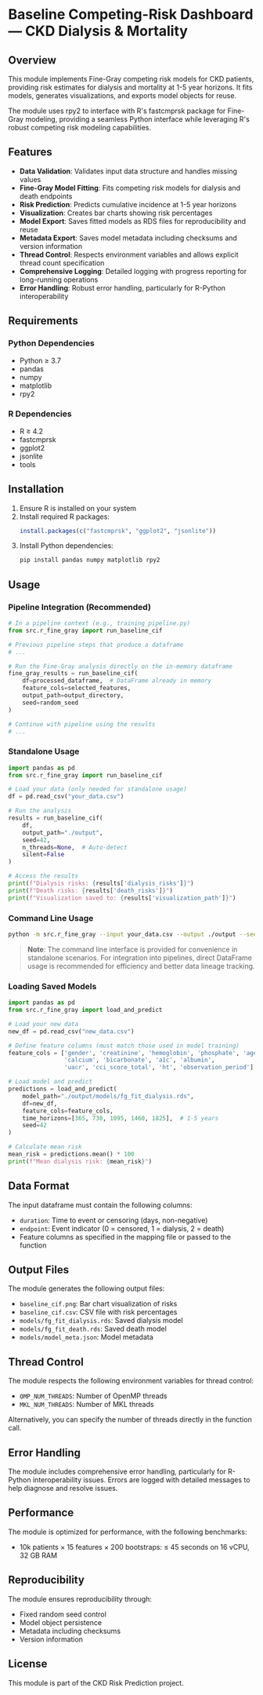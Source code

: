 # Baseline Competing-Risk Dashboard — CKD Dialysis & Mortality

## Overview

This module implements Fine-Gray competing risk models for CKD patients, providing risk estimates for dialysis and mortality at 1-5 year horizons. It fits models, generates visualizations, and exports model objects for reuse.

The module uses rpy2 to interface with R's fastcmprsk package for Fine-Gray modeling, providing a seamless Python interface while leveraging R's robust competing risk modeling capabilities.

## Features

- **Data Validation**: Validates input data structure and handles missing values
- **Fine-Gray Model Fitting**: Fits competing risk models for dialysis and death endpoints
- **Risk Prediction**: Predicts cumulative incidence at 1-5 year horizons
- **Visualization**: Creates bar charts showing risk percentages
- **Model Export**: Saves fitted models as RDS files for reproducibility and reuse
- **Metadata Export**: Saves model metadata including checksums and version information
- **Thread Control**: Respects environment variables and allows explicit thread count specification
- **Comprehensive Logging**: Detailed logging with progress reporting for long-running operations
- **Error Handling**: Robust error handling, particularly for R-Python interoperability

## Requirements

### Python Dependencies

- Python ≥ 3.7
- pandas
- numpy
- matplotlib
- rpy2

### R Dependencies

- R ≥ 4.2
- fastcmprsk
- ggplot2
- jsonlite
- tools

## Installation

1. Ensure R is installed on your system
2. Install required R packages:
   ```R
   install.packages(c("fastcmprsk", "ggplot2", "jsonlite"))
   ```
3. Install Python dependencies:
   ```bash
   pip install pandas numpy matplotlib rpy2
   ```

## Usage

### Pipeline Integration (Recommended)

```python
# In a pipeline context (e.g., training_pipeline.py)
from src.r_fine_gray import run_baseline_cif

# Previous pipeline steps that produce a dataframe
# ...

# Run the Fine-Gray analysis directly on the in-memory dataframe
fine_gray_results = run_baseline_cif(
    df=processed_dataframe,  # DataFrame already in memory
    feature_cols=selected_features,
    output_path=output_directory,
    seed=random_seed
)

# Continue with pipeline using the results
# ...
```

### Standalone Usage

```python
import pandas as pd
from src.r_fine_gray import run_baseline_cif

# Load your data (only needed for standalone usage)
df = pd.read_csv("your_data.csv")

# Run the analysis
results = run_baseline_cif(
    df,
    output_path="./output",
    seed=42,
    n_threads=None,  # Auto-detect
    silent=False
)

# Access the results
print(f"Dialysis risks: {results['dialysis_risks']}")
print(f"Death risks: {results['death_risks']}")
print(f"Visualization saved to: {results['visualization_path']}")
```

### Command Line Usage

```bash
python -m src.r_fine_gray --input your_data.csv --output ./output --seed 42
```

> **Note**: The command line interface is provided for convenience in standalone scenarios. For integration into pipelines, direct DataFrame usage is recommended for efficiency and better data lineage tracking.

### Loading Saved Models

```python
import pandas as pd
from src.r_fine_gray import load_and_predict

# Load your new data
new_df = pd.read_csv("new_data.csv")

# Define feature columns (must match those used in model training)
feature_cols = ['gender', 'creatinine', 'hemoglobin', 'phosphate', 'age',
                'calcium', 'bicarbonate', 'a1c', 'albumin',
                'uacr', 'cci_score_total', 'ht', 'observation_period']

# Load model and predict
predictions = load_and_predict(
    model_path="./output/models/fg_fit_dialysis.rds",
    df=new_df,
    feature_cols=feature_cols,
    time_horizons=[365, 730, 1095, 1460, 1825],  # 1-5 years
    seed=42
)

# Calculate mean risk
mean_risk = predictions.mean() * 100
print(f"Mean dialysis risk: {mean_risk}")
```

## Data Format

The input dataframe must contain the following columns:

- `duration`: Time to event or censoring (days, non-negative)
- `endpoint`: Event indicator (0 = censored, 1 = dialysis, 2 = death)
- Feature columns as specified in the mapping file or passed to the function

## Output Files

The module generates the following output files:

- `baseline_cif.png`: Bar chart visualization of risks
- `baseline_cif.csv`: CSV file with risk percentages
- `models/fg_fit_dialysis.rds`: Saved dialysis model
- `models/fg_fit_death.rds`: Saved death model
- `models/model_meta.json`: Model metadata

## Thread Control

The module respects the following environment variables for thread control:

- `OMP_NUM_THREADS`: Number of OpenMP threads
- `MKL_NUM_THREADS`: Number of MKL threads

Alternatively, you can specify the number of threads directly in the function call.

## Error Handling

The module includes comprehensive error handling, particularly for R-Python interoperability issues. Errors are logged with detailed messages to help diagnose and resolve issues.

## Performance

The module is optimized for performance, with the following benchmarks:

- 10k patients × 15 features × 200 bootstraps: ≤ 45 seconds on 16 vCPU, 32 GB RAM

## Reproducibility

The module ensures reproducibility through:

- Fixed random seed control
- Model object persistence
- Metadata including checksums
- Version information

## License

This module is part of the CKD Risk Prediction project.